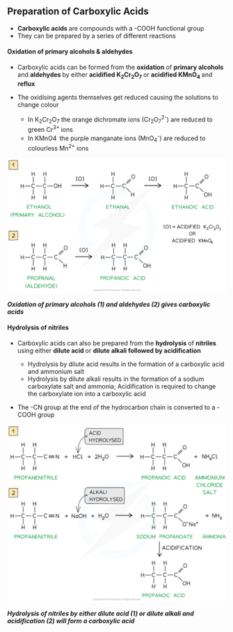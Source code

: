 Preparation of Carboxylic Acids
-------------------------------

* <b>Carboxylic acids </b>are compounds with a -COOH functional group
* They can be prepared by a series of different reactions

#### Oxidation of primary alcohols & aldehydes

* Carboxylic acids can be formed from the <b>oxidation</b> of <b>primary alcohols </b>and <b>aldehydes </b>by either <b>acidified K</b><sub><b>2</b></sub><b>Cr</b><sub><b>2</b></sub><b>O</b><sub><b>7</b></sub><b> </b>or <b>acidified KMnO</b><sub><b>4</b></sub><b> </b>and <b>reflux</b>
* The oxidising agents themselves get reduced causing the solutions to change colour

  + In K<sub>2</sub>Cr<sub>2</sub>O<sub>7</sub> the orange dichromate ions (Cr<sub>2</sub>O<sub>7</sub><sup>2-</sup>) are reduced to green Cr<sup>3+ </sup>ions
  + In KMnO4<b>  </b>the purple manganate ions (MnO<sub>4</sub><sup>-</sup>) are reduced to colourless Mn<sup>2+</sup> ions

![Carboxylic Acids & Derivatives Oxidation of Primary Alcohols and Aldehydes, downloadable AS & A Level Chemistry revision notes](3.6-Carboxylic-Acids-Derivatives-Oxidation-of-Primary-Alcohols-and-Aldehydes.png)

*<b>Oxidation of primary alcohols (1) and aldehydes (2) gives carboxylic acids</b>*

#### Hydrolysis of nitriles

* Carboxylic acids can also be prepared from the <b>hydrolysis </b>of <b>nitriles</b> using either <b>dilute acid </b>or <b>dilute alkali followed by acidification</b>

  + Hydrolysis by dilute acid results in the formation of a carboxylic acid and ammonium salt
  + Hydrolysis by dilute alkali results in the formation of a sodium carboxylate salt and ammonia; Acidification is required to change the carboxylate ion into a carboxylic acid
* The -CN group at the end of the hydrocarbon chain is converted to a -COOH group

![](3.6-Carboxylic-Acids-Derivatives-Hydrolysis-of-Nitriles.png)

*<b>Hydrolysis of nitriles by either dilute acid (1) or dilute alkali and acidification (2) will form a carboxylic acid</b>*